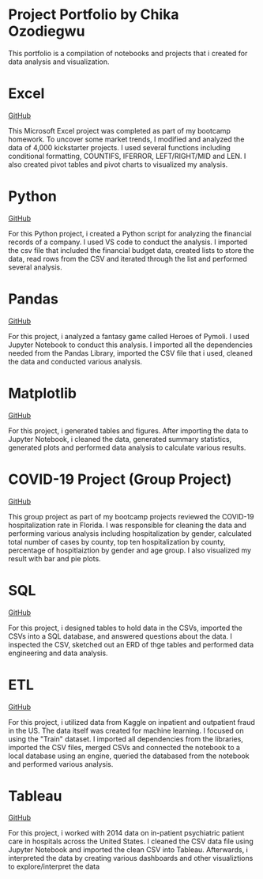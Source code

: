 # Project Portfolio by Chika Ozodiegwu 
This portfolio is a compilation of notebooks and projects that i created for data analysis and visualization.

# Excel

[GitHub](https://github.com/chikaozodiegwu/Project-Portfolio/blob/main/Notebooks/Excel_Chika%20Ozodiegwu.xlsx)

This Microsoft Excel project was completed as part of my bootcamp homework. To uncover some market trends, I modified and analyzed the data of 4,000 kickstarter projects. I used several functions including conditional formatting, COUNTIFS, IFERROR, LEFT/RIGHT/MID and LEN. I also created pivot tables and pivot charts to visualized my analysis. 

# Python

[GitHub](https://github.com/chikaozodiegwu/Project-Portfolio/blob/main/Notebooks/Python_main.py) 

For this Python project, i created a Python script for analyzing the financial records of a company. I used VS code to conduct the analysis. I imported the csv file that included the financial budget data, created lists to store the data, read rows from the CSV and iterated through the list and performed several analysis. 

# Pandas 

[GitHub](https://github.com/chikaozodiegwu/Project-Portfolio/blob/main/Notebooks/Pandas_HeroesOfPymoli.ipynb)

For this project, i analyzed a fantasy game called Heroes of Pymoli. I used Jupyter Notebook to conduct this analysis. I imported all the dependencies needed from the Pandas Library, imported the CSV file that i used, cleaned the data and conducted various analysis. 

# Matplotlib 

[GitHub](https://github.com/chikaozodiegwu/Project-Portfolio/blob/main/Notebooks/Matplotlib_pymaceuticals_starter.ipynb)

For this project, i generated tables and figures. After importing the data to Jupyter Notebook, i cleaned the data, generated summary statistics, generated plots and performed data analysis to calculate various results. 

# COVID-19 Project (Group Project)

[GitHub](https://github.com/chikaozodiegwu/Project-Portfolio/blob/main/Notebooks/COVID-19%20Project%20Notebook.ipynb)

This group project as part of my bootcamp projects reviewed the COVID-19 hospitalization rate in Florida. I was responsible for cleaning the data and performing various analysis including hospitalization by gender, calculated total number of cases by county, top ten hospitalization by county, percentage of hospitlaiztion by gender and age group. I also visualized my result with bar and pie plots. 

# SQL

[GitHub](https://github.com/chikaozodiegwu/Project-Portfolio/tree/main/Notebooks/SQL) 

For this project, i designed tables to hold data in the CSVs, imported the CSVs into a SQL database, and answered questions about the data. I inspected the CSV, sketched out an ERD of thge tables and performed data engineering and data analysis. 

# ETL 

[GitHub](https://github.com/chikaozodiegwu/Project-Portfolio/blob/main/Notebooks/ETL%20Project.ipynb)

For this project, i utilized data from Kaggle on inpatient and outpatient fraud in the US. The data itself was created for machine learning. I focused on using the "Train" dataset. I imported all dependencies from the libraries, imported the CSV files, merged CSVs and connected the notebook to a local database using an engine, queried the databased from the notebook and performed various analysis. 

# Tableau 

[GitHub](https://github.com/chikaozodiegwu/Project-Portfolio/blob/main/Notebooks/Tableau-psychiatric_health.twbx)

For this project, i worked with 2014 data on in-patient psychiatric patient care in hospitals across the United States. I cleaned the CSV data file using Jupyter Notebook and imported the clean CSV into Tableau. Afterwards, i interpreted the data by creating various dashboards and other visualiztions to explore/interpret the data 
